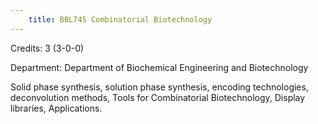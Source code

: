 ```yaml
---
    title: BBL745 Combinatorial Biotechnology
---
```

Credits: 3 (3-0-0)

Department: Department of Biochemical Engineering and Biotechnology

Solid phase synthesis, solution phase synthesis, encoding technologies, deconvolution methods, Tools for Combinatorial Biotechnology, Display libraries, Applications.